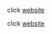 click [website](https://Ramsakal143.github.io/Shopping/demo.html)

click [website](https://Ramsakal143.github.io/Shopping/sarkari_result.html)
